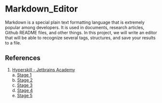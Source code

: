 # Markdown_Editor
Markdown is a special plain text formatting language that is extremely popular among developers.
It is used in documents, research articles, Github README files, and other things. 
In this project, we will write an editor that will be able to recognize several tags, structures, 
and save your results to a file.

## References
1. [Hyperskill - Jetbrains Academy](https://hyperskill.org/projects/162) <br>
    a. [Stage 1](https://hyperskill.org/projects/162/stages/839/implement) <br>
    b. [Stage 2](https://hyperskill.org/projects/162/stages/840/implement) <br>
    c. [Stage 3]() <br>
    d. [Stage 4]() <br>
    e. [Stage 5]() <br>